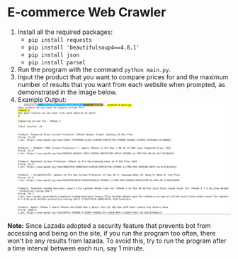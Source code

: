 # E-commerce Web Crawler

1. Install all the required packages:
   - `pip install requests` 
   - `pip install 'beautifulsoup4==4.8.1'` 
   - `pip install json` 
   - `pip install parsel`
2. Run the program with the command `python main.py`.
3. Input the product that you want to compare prices for and the maximum number of results that you want from each website when prompted, as demonstrated in the image below. 
4. Example Output: ![Program Output](/output.png)

**Note:** Since Lazada adopted a security feature that prevents bot from accessing and being on the site, if you run the program too often, there won't be any results from lazada. To avoid this, try to run the program after a time interval between each run, say 1 minute.
